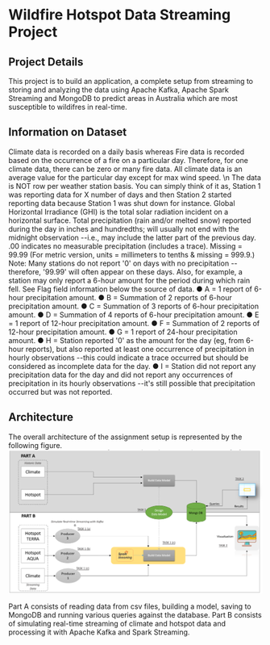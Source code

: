 # Wildfire Hotspot Data Streaming Project

## Project Details
This project is to build an application, a complete setup from streaming to storing and analyzing the data  using Apache Kafka, Apache Spark Streaming and MongoDB to predict areas in Australia which are most susceptible to wildifres in real-time.

## Information on Dataset
Climate data is recorded on a daily basis whereas Fire data is recorded based on the occurrence of a fire on a particular day. Therefore, for one climate data, there can be zero or many fire data. All climate data is an average value for the particular day except for max wind speed. \n
The data is NOT row per weather station basis. You can simply think of it as, Station 1 was reporting data for X number of days and then Station 2 started reporting data because Station 1 was shut down for instance.
Global Horizontal Irradiance (GHI) is the total solar radiation incident on a horizontal surface.
Total precipitation (rain and/or melted snow) reported during the day in inches and hundredths; will usually not end with the midnight observation --i.e., may include the latter part of the previous day.
.00 indicates no measurable precipitation (includes a trace). Missing = 99.99 (For metric version, units = millimeters to tenths & missing = 999.9.)
Note: Many stations do not report '0' on days with no precipitation --therefore, '99.99' will often appear on these days. Also, for example, a station may only report a 6-hour amount for the period during which rain fell. See Flag field information below the source of data.
● A = 1 report of 6-hour precipitation amount.
● B = Summation of 2 reports of 6-hour precipitation amount.
● C = Summation of 3 reports of 6-hour precipitation amount.
● D = Summation of 4 reports of 6-hour precipitation amount.
● E = 1 report of 12-hour precipitation amount.
● F = Summation of 2 reports of 12-hour precipitation amount.
● G = 1 report of 24-hour precipitation amount.
● H = Station reported '0' as the amount for the day (eg, from 6-hour reports), but also reported at least one occurrence of precipitation in hourly observations --this could indicate a trace occurred but should be considered as incomplete data for the day.
● I = Station did not report any precipitation data for the day and did not report any occurrences of precipitation in its hourly observations --it's still possible that precipitation occurred but was not reported.

## Architecture
The overall architecture of the assignment setup is represented by the following figure.
![](Images/Architecture.png)

Part A consists of reading data from csv files, building a model, saving to MongoDB and running various queries against the database. 
Part B consists of simulating real-time streaming of climate and hotspot data and processing it with Apache Kafka and Spark Streaming.
